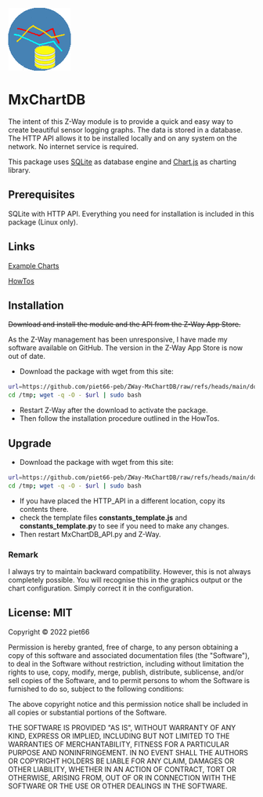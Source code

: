 
[![](MxChartDB/htdocs/icon.png)](https://github.com/piet66-peb?tab=repositories)

# MxChartDB

The intent of this Z-Way module is to provide a quick and easy way to create
beautiful sensor logging graphs.  The data is stored in a database. The HTTP 
API allows it to be installed locally and on any system on the network. 
No internet service is required.

This package uses [SQLite](https://www.sqlite.org) as database engine and 
[Chart.js](https://www.chartjs.org/) as charting library.

## Prerequisites

SQLite with HTTP API. 
Everything you need for installation is included in this package (Linux only).

## Links

[Example Charts](https://rawcdn.githack.com/piet66-peb/ZWay-MxChartDB/9422259/html/examples_img.html)

[HowTos](https://rawcdn.githack.com/piet66-peb/ZWay-MxChartDB/9422259/html/howtos.html)

## Installation

<del>Download and install the module and the API from the Z-Way App Store.
</del>

As the Z-Way management has been unresponsive, I have made my software 
available on GitHub. The version in the Z-Way App Store is now out of date.

- Download the package with wget from this site:
```sh
url=https://github.com/piet66-peb/ZWay-MxChartDB/raw/refs/heads/main/download_MxChartDB.bash
cd /tmp; wget -q -O - $url | sudo bash

```
- Restart Z-Way after the download to activate the package. 
- Then follow the installation procedure outlined in the HowTos.

## Upgrade

- Download the package with wget from this site:
```sh
url=https://github.com/piet66-peb/ZWay-MxChartDB/raw/refs/heads/main/download_MxChartDB.bash
cd /tmp; wget -q -O - $url | sudo bash

```
- If you have placed the HTTP_API in a different location, copy its contents there. 
- check the template files **constants_template.js** and **constants_template\.p**y
to see if you need to make any changes.
- Then restart MxChartDB_API.py and Z-Way.

### Remark

I always try to maintain backward compatibility. However, this is not 
always completely possible. You will recognise this in the graphics output 
or the chart configuration.  Simply correct it in the configuration.

## License: MIT

Copyright © 2022 piet66

Permission is hereby granted, free of charge, to any person obtaining a copy 
of this software and associated documentation files (the "Software"), to deal 
in the Software without restriction, including without limitation the rights 
to use, copy, modify, merge, publish, distribute, sublicense, and/or sell 
copies of the Software, and to permit persons to whom the Software is furnished 
to do so, subject to the following conditions:

The above copyright notice and this permission notice shall be included in all 
copies or substantial portions of the Software.

THE SOFTWARE IS PROVIDED "AS IS", WITHOUT WARRANTY OF ANY KIND, EXPRESS OR 
IMPLIED, INCLUDING BUT NOT LIMITED TO THE WARRANTIES OF MERCHANTABILITY, 
FITNESS FOR A PARTICULAR PURPOSE AND NONINFRINGEMENT. IN NO EVENT SHALL 
THE AUTHORS OR COPYRIGHT HOLDERS BE LIABLE FOR ANY CLAIM, DAMAGES OR OTHER 
LIABILITY, WHETHER IN AN ACTION OF CONTRACT, TORT OR OTHERWISE, ARISING FROM, 
OUT OF OR IN CONNECTION WITH THE SOFTWARE OR THE USE OR OTHER DEALINGS IN THE 
SOFTWARE.

